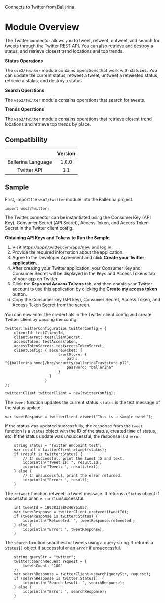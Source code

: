 Connects to Twitter from Ballerina. 

# Module Overview

The Twitter connector allows you to tweet, retweet, untweet, and search for tweets through the Twitter REST API.
You can also retrieve and destroy a status, and retrieve closest trend locations and top trends.

**Status Operations**

The `wso2/twitter` module contains operations that work with statuses. You can update the current status, retweet a tweet, 
untweet a retweeted status, retrieve a status, and destroy a status.

**Search Operations**

The `wso2/twitter` module contains operations that search for tweets. 

**Trends Operations**

The `wso2/twitter` module contains operations that retrieve closest trend locations and retrieve top trends by place.


## Compatibility
|                    |    Version     |  
|:------------------:|:--------------:|
| Ballerina Language |   1.0.0        |
| Twitter API        |   1.1          |


## Sample

First, import the `wso2/twitter` module into the Ballerina project.

```ballerina
import wso2/twitter;
```
    
The Twitter connector can be instantiated using the Consumer Key (API Key), Consumer Secret (API Secret), Access Token, 
and Access Token Secret in the Twitter client config.

**Obtaining API Keys and Tokens to Run the Sample**

1. Visit https://apps.twitter.com/app/new and log in.
2. Provide the required information about the application.
3. Agree to the Developer Agreement and click **Create your Twitter application**.
4. After creating your Twitter application, your Consumer Key and Consumer Secret will be displayed in the Keys and Access Tokens tab of your app on Twitter.
5. Click the **Keys and Access Tokens** tab, and then enable your Twitter account to use this application by clicking the **Create my access token** button.
6. Copy the Consumer key (API key), Consumer Secret, Access Token, and Access Token Secret from the screen.


You can now enter the credentials in the Twitter client config and create Twitter client by passing the config:
```ballerina
twitter:TwitterConfiguration twitterConfig = {
    clientId: testClientId,
    clientSecret: testClientSecret,
    accessToken: testAccessToken,
    accessTokenSecret: testAccessTokenSecret,
    clientConfig: { secureSocket: {
                        trustStore: {
                            path: "${ballerina.home}/bre/security/ballerinaTruststore.p12",
                            password: "ballerina"
                        }
                    }
                  }
};

twitter:Client twitterClient = new(twitterConfig);
```

The `tweet` function updates the current status. `status` is the text message of the status update.

   `var tweetResponse = twitterClient->tweet("This is a sample tweet");`
   
If the status was updated successfully, the response from the `tweet` function is a `Status` object with the ID of the status, created time of status, etc. If the status update was unsuccessful, the response is a `error`.

```ballerina
    string status = "Twitter endpoint test";
    var result = twitterClient->tweet(status);
    if (result is twitter:Status) {
        // If successful, print the tweet ID and text.
        io:println("Tweet ID: ", result.id);
        io:println("Tweet: ", result.text);
    } else {
        // If unsuccessful, print the error returned.
        io:println("Error: ", result);
    }
```

The `retweet` function retweets a tweet message. It returns a `Status` object if successful or an `error` if unsuccessful.

```ballerina
    int tweetId = 1093833789346861057;
    var tweetResponse = twitterClient->retweet(tweetId);
    if (tweetResponse is twitter:Status) {
        io:println("Retweeted: ", tweetResponse.retweeted);
    } else {
        io:println("Error: ", tweetResponse);
    }
```

The `search` function searches for tweets using a query string. It returns a `Status[]` object if successful or an `error` if unsuccessful.

```ballerina
    string queryStr = "twitter";
    twitter:SearchRequest request = {
        tweetsCount: "100"
    };
    var searchResponse = twitterClient->search(queryStr, request);
    if (searchResponse is twitter:Status[]) {
        io:println("Search Result: ", searchResponse);
    } else {
        io:println("Error: ", searchResponse);
    }
```
